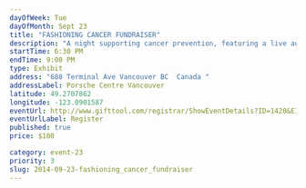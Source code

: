 ```yaml
---
dayOfWeek: Tue
dayOfMonth: Sept 23
title: "FASHIONING CANCER FUNDRAISER"
description: "A night supporting cancer prevention, featuring a live auction of fashion art. Ten beautiful dresses (works of art!) will be auctioned off in support of cancer prevention research. Canada’s Queen of Punk, singer/songwriter and cancer survivor, Bif Naked, will perform a live set."
startTime: 6:30 PM
endTime: 9:00 PM
type: Exhibit
address: "688 Terminal Ave Vancouver BC  Canada "
addressLabel: Porsche Centre Vancouver
latitude: 49.2707862
longitude: -123.0901587
eventUrl: http://www.gifttool.com/registrar/ShowEventDetails?ID=1420&EID=18070
eventUrlLabel: Register
published: true
price: $100

category: event-23
priority: 3
slug: 2014-09-23-fashioning_cancer_fundraiser
---
```

